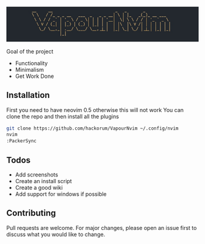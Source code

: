 ![VapourNvim Logo](assets/logo.jpg)

Goal of the project

* Functionality
* Minimalism
* Get Work Done

## Installation

First you need to have neovim 0.5 otherwise this will not work
You can clone the repo and then install all the plugins

```bash
git clone https://github.com/hackorum/VapourNvim ~/.config/nvim
nvim
:PackerSync
```

## Todos

* Add screenshots
* Create an install script
* Create a good wiki
* Add support for windows if possible

## Contributing

Pull requests are welcome. For major changes, please open an issue first to discuss what you would like to change.

